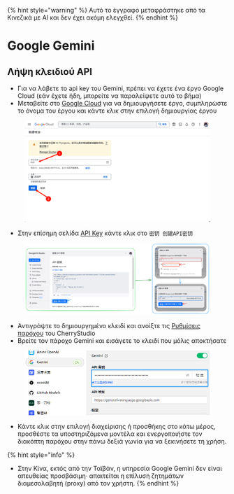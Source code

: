 
{% hint style="warning" %}
Αυτό το έγγραφο μεταφράστηκε από τα Κινεζικά με AI και δεν έχει ακόμη ελεγχθεί.
{% endhint %}

# Google Gemini

## Λήψη κλειδιού API

* Για να λάβετε το api key του Gemini, πρέπει να έχετε ένα έργο Google Cloud (εάν έχετε ήδη, μπορείτε να παραλείψετε αυτό το βήμα)
* Μεταβείτε στο [Google Cloud](https://console.cloud.google.com/projectcreate) για να δημιουργήσετε έργο, συμπληρώστε το όνομα του έργου και κάντε κλικ στην επιλογή δημιουργίας έργου

<figure><img src="../../.gitbook/assets/image (74).png" alt=""><figcaption></figcaption></figure>

* Στην επίσημη σελίδα [API Key](https://aistudio.google.com/app/apikey?hl=zh-cn) κάντε κλικ στο `密钥 创建API密钥`

<figure><img src="../../.gitbook/assets/image (72).png" alt=""><figcaption></figcaption></figure>

* Αντιγράψτε το δημιουργημένο κλειδί και ανοίξτε τις [Ρυθμίσεις παρόχου](broken-reference) του CherryStudio
* Βρείτε τον πάροχο Gemini και εισάγετε το κλειδί που μόλις αποκτήσατε

<figure><img src="../../.gitbook/assets/image (75).png" alt=""><figcaption></figcaption></figure>

* Κάντε κλικ στην επιλογή διαχείρισης ή προσθήκης στο κάτω μέρος, προσθέστε τα υποστηριζόμενα μοντέλα και ενεργοποιήστε τον διακόπτη παρόχου στην πάνω δεξιά γωνία για να ξεκινήσετε τη χρήση.

{% hint style="info" %}
- Στην Κίνα, εκτός από την Ταϊβάν, η υπηρεσία Google Gemini δεν είναι απευθείας προσβάσιμη· απαιτείται η επίλυση ζητημάτων διαμεσολαβητή (proxy) από τον χρήστη.
{% endhint %}